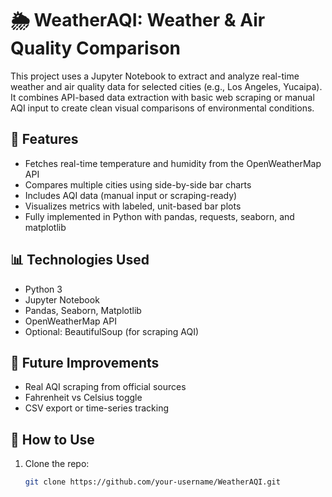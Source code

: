 # 🌦️ WeatherAQI: Weather & Air Quality Comparison

This project uses a Jupyter Notebook to extract and analyze real-time weather and air quality data for selected cities (e.g., Los Angeles, Yucaipa). It combines API-based data extraction with basic web scraping or manual AQI input to create clean visual comparisons of environmental conditions.

## 🔧 Features
- Fetches real-time temperature and humidity from the OpenWeatherMap API
- Compares multiple cities using side-by-side bar charts
- Includes AQI data (manual input or scraping-ready)
- Visualizes metrics with labeled, unit-based bar plots
- Fully implemented in Python with pandas, requests, seaborn, and matplotlib

## 📊 Technologies Used
- Python 3
- Jupyter Notebook
- Pandas, Seaborn, Matplotlib
- OpenWeatherMap API
- Optional: BeautifulSoup (for scraping AQI)

## 🚀 Future Improvements
- Real AQI scraping from official sources
- Fahrenheit vs Celsius toggle
- CSV export or time-series tracking

## 📁 How to Use
1. Clone the repo:
   ```bash
   git clone https://github.com/your-username/WeatherAQI.git

